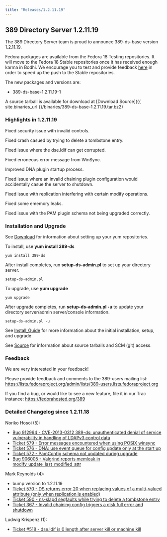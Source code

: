 ```yaml
---
title: "Releases/1.2.11.19"
---
```

389 Directory Server 1.2.11.19
------------------------------

The 389 Directory Server team is proud to announce 389-ds-base version 1.2.11.19.

Fedora packages are available from the Fedora 18 Testing repositories. It will move to the Fedora 18 Stable repositories once it has received enough karma in Bodhi. We encourage you to test and provide feedback [here](https://admin.fedoraproject.org/updates/FEDORA-2013-2485/389-ds-base-1.2.11.19-1.fc17) in order to speed up the push to the Stable repositories.

The new packages and versions are:

-   389-ds-base-1.2.11.19-1

A source tarball is available for download at [Download Source]({{ site.binaries_url }}/binaries/389-ds-base-1.2.11.19.tar.bz2)

### Highlights in 1.2.11.19

Fixed security issue with invalid controls.

Fixed crash casued by trying to delete a tombstone entry.

Fixed issue where the dse.ldif can get corrupted.

Fixed erroneous error message from WinSync.

Improved DNA plugin startup process.

Fixed issue where an invalid chaining plugin configuration would accidentally casue the server to shutdown.

Fixed issue with replication interfering with certain modify operations.

Fixed some ememory leaks.

Fixed issue with the PAM plugin schema not being upgraded correctly.

### Installation and Upgrade

See [Download](../download.html) for information about setting up your yum repositories.

To install, use **yum install 389-ds**

`yum install 389-ds`

After install completes, run **setup-ds-admin.pl** to set up your directory server.

`setup-ds-admin.pl`

To upgrade, use **yum upgrade**

`yum upgrade`

After upgrade completes, run **setup-ds-admin.pl -u** to update your directory server/admin server/console information.

`setup-ds-admin.pl -u`

See [Install\_Guide](../legacy/install-guide.html) for more information about the initial installation, setup, and upgrade

See [Source](../development/source.html) for information about source tarballs and SCM (git) access.

### Feedback

We are very interested in your feedback!

Please provide feedback and comments to the 389-users mailing list: <https://lists.fedoraproject.org/admin/lists/389-users.lists.fedoraproject.org>

If you find a bug, or would like to see a new feature, file it in our Trac instance: <https://fedorahosted.org/389>

### Detailed Changelog since 1.2.11.18

Noriko Hosoi (5):

-   [Bug 912964 - CVE-2013-0312 389-ds: unauthenticated denial of service vulnerability in handling of LDAPv3 control data](https://bugzilla.redhat.com/show_bug.cgi?id=912964)
-   [Ticket 579 - Error messages encountered when using POSIX winsync](https://fedorahosted.org/389/ticket/579)
-   [Ticket 576 - DNA: use event queue for config update only at the start up](https://fedorahosted.org/389/ticket/576)
-   [Ticket 572 - PamConfig schema not updated during upgrade](https://fedorahosted.org/389/ticket/572)
-   [Bug 906005 - Valgrind reports memleak in modify\_update\_last\_modified\_attr](https://bugzilla.redhat.com/show_bug.cgi?id=906005)

Mark Reynolds (4):

-   bump version to 1.2.11.19
-   [Ticket 570 - DS returns error 20 when replacing values of a multi-valued attribute (only when replication is enabled)](https://fedorahosted.org/389/ticket/570)
-   [Ticket 590 - ns-slapd segfaults while trying to delete a tombstone entry](https://fedorahosted.org/389/ticket/590)
-   [Ticket 367 - Invalid chaining config triggers a disk full error and shutdown](https://fedorahosted.org/389/ticket/367)

Ludwig Krispenz (1):

-   [Ticket \#518 - dse.ldif is 0 length after server kill or machine kill](https://fedorahosted.org/389/ticket/518)


